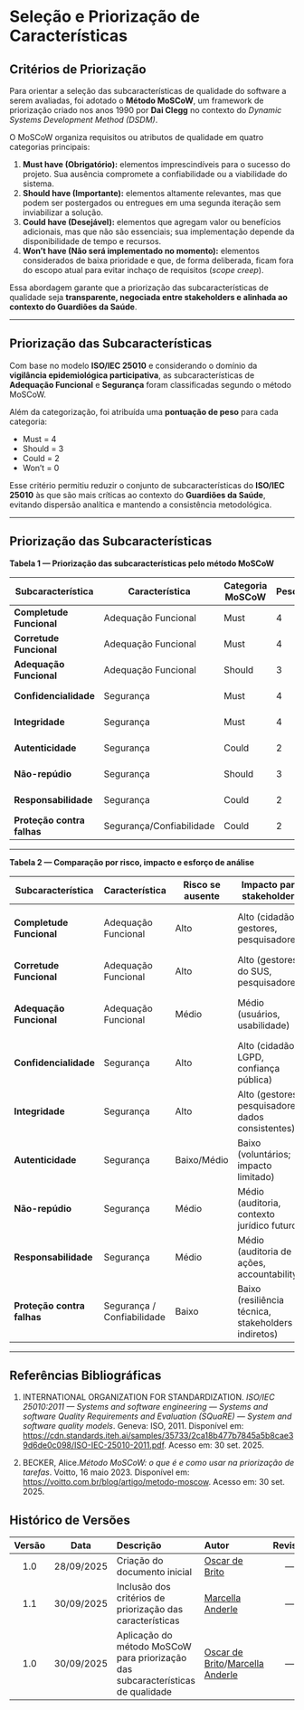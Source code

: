 # Seleção e Priorização de Características

## Critérios de Priorização

Para orientar a seleção das subcaracterísticas de qualidade do software a serem avaliadas, foi adotado o **Método MoSCoW**, um framework de priorização criado nos anos 1990 por **Dai Clegg** no contexto do *Dynamic Systems Development Method (DSDM)*.  

O MoSCoW organiza requisitos ou atributos de qualidade em quatro categorias principais:  

1. **Must have (Obrigatório):** elementos imprescindíveis para o sucesso do projeto. Sua ausência compromete a confiabilidade ou a viabilidade do sistema.  
2. **Should have (Importante):** elementos altamente relevantes, mas que podem ser postergados ou entregues em uma segunda iteração sem inviabilizar a solução.  
3. **Could have (Desejável):** elementos que agregam valor ou benefícios adicionais, mas que não são essenciais; sua implementação depende da disponibilidade de tempo e recursos.  
4. **Won’t have (Não será implementado no momento):** elementos considerados de baixa prioridade e que, de forma deliberada, ficam fora do escopo atual para evitar inchaço de requisitos (*scope creep*).

Essa abordagem garante que a priorização das subcaracterísticas de qualidade seja **transparente, negociada entre stakeholders e alinhada ao contexto do Guardiões da Saúde**.

---

## Priorização das Subcaracterísticas

Com base no modelo **ISO/IEC 25010** e considerando o domínio da **vigilância epidemiológica participativa**, as subcaracterísticas de **Adequação Funcional** e **Segurança** foram classificadas segundo o método MoSCoW.  

Além da categorização, foi atribuída uma **pontuação de peso** para cada categoria:  
- Must = 4  
- Should = 3  
- Could = 2  
- Won’t = 0  

Esse critério permitiu reduzir o conjunto de subcaracterísticas do **ISO/IEC 25010** às que são mais críticas ao contexto do **Guardiões da Saúde**, evitando dispersão analítica e mantendo a consistência metodológica.

---

## Priorização das Subcaracterísticas

**Tabela 1 — Priorização das subcaracterísticas pelo método MoSCoW**

| Subcaracterística | Característica | Categoria MoSCoW | Peso | Decisão Final |
|--------------------|----------------|------------------|------|---------------|
| **Completude Funcional** | Adequação Funcional | Must | 4 | **Será analisada** |
| **Corretude Funcional** | Adequação Funcional | Must | 4 | **Será analisada** |
| **Adequação Funcional** | Adequação Funcional | Should | 3 | Não será analisada |
| **Confidencialidade** | Segurança | Must | 4 | **Será analisada** |
| **Integridade** | Segurança | Must | 4 | **Será analisada** |
| **Autenticidade** | Segurança | Could | 2 | Não será analisada |
| **Não-repúdio** | Segurança | Should | 3 | Não será analisada |
| **Responsabilidade** | Segurança | Could | 2 | Não será analisada |
| **Proteção contra falhas** | Segurança/Confiabilidade | Could | 2 | Não será analisada |

---

**Tabela 2 — Comparação por risco, impacto e esforço de análise**

| Subcaracterística            | Característica        | Risco se ausente | Impacto para stakeholders | Esforço de análise | Decisão Final |
|-------------------------------|-----------------------|------------------|---------------------------|--------------------|---------------|
| **Completude Funcional**      | Adequação Funcional   | Alto             | Alto (cidadãos, gestores, pesquisadores) | Baixo (checklist de requisitos) | **Selecionada** |
| **Corretude Funcional**       | Adequação Funcional   | Alto             | Alto (gestores do SUS, pesquisadores) | Médio (testes funcionais) | **Selecionada** |
| **Adequação Funcional**       | Adequação Funcional   | Médio            | Médio (usuários, usabilidade) | Alto (avaliação qualitativa extensa) | Não selecionada |
| **Confidencialidade**         | Segurança             | Alto             | Alto (cidadãos, LGPD, confiança pública) | Médio (políticas de acesso, criptografia) | **Selecionada** |
| **Integridade**               | Segurança             | Alto             | Alto (gestores, pesquisadores, dados consistentes) | Médio (validação de logs e registros) | **Selecionada** |
| **Autenticidade**             | Segurança             | Baixo/Médio      | Baixo (voluntários; impacto limitado) | Médio (análise de mecanismos de login) | Não selecionada |
| **Não-repúdio**               | Segurança             | Médio            | Médio (auditoria, contexto jurídico futuro) | Alto (exige mecanismos adicionais) | Não selecionada |
| **Responsabilidade**          | Segurança             | Médio            | Médio (auditoria de ações, accountability) | Alto (auditoria completa de logs) | Não selecionada |
| **Proteção contra falhas**    | Segurança / Confiabilidade | Baixo        | Baixo (resiliência técnica, stakeholders indiretos) | Alto (testes de falha e carga) | Não selecionada |

---

## Referências Bibliográficas

1. INTERNATIONAL ORGANIZATION FOR STANDARDIZATION. *ISO/IEC 25010:2011 — Systems and software engineering — Systems and software Quality Requirements and Evaluation (SQuaRE) — System and software quality models*. Geneva: ISO, 2011. Disponível em: <https://cdn.standards.iteh.ai/samples/35733/2ca18b477b7845a5b8cae39d6de0c098/ISO-IEC-25010-2011.pdf>. Acesso em: 30 set. 2025. 

2. BECKER, Alice.*Método MoSCoW: o que é e como usar na priorização de tarefas*. Voitto, 16 maio 2023. Disponível em: <https://voitto.com.br/blog/artigo/metodo-moscow>. Acesso em: 30 set. 2025.

## Histórico de Versões

| Versão | Data       | Descrição                                         | Autor                                                                 | Revisor |
|:------:|:----------:|:--------------------------------------------------|:----------------------------------------------------------------------|:-------:|
| 1.0    | 28/09/2025 | Criação do documento inicial                      | [Oscar de Brito](https://github.com/OscarDeBrito)                     | —       |
| 1.1    | 30/09/2025 | Inclusão dos critérios de priorização das características | [Marcella Anderle](https://github.com/marcellaanderle)                | —       |
| 1.0    | 30/09/2025 | Aplicação do método MoSCoW para priorização das subcaracterísticas de qualidade | [Oscar de Brito](https://github.com/OscarDeBrito)/[Marcella Anderle](https://github.com/marcellaanderle) | — |

